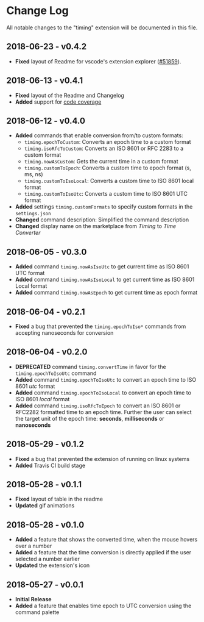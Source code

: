 # Change Log
All notable changes to the "timing" extension will be documented in this file.

## 2018-06-23 - v0.4.2
* **Fixed** layout of Readme for vscode's extension explorer ([#51859](https://github.com/Microsoft/vscode/issues/51859)).

## 2018-06-13 - v0.4.1
* **Fixed** layout of the Readme and Changelog
* **Added** support for [code coverage](https://codecov.io/gh/HaaLeo/vscode-timing)

## 2018-06-12 - v0.4.0
* **Added** commands that enable conversion from/to custom formats:
  * `timing.epochToCustom`: Converts an epoch time to a custom format
  * `timing.isoRfcToCustom`: Converts an ISO 8601 or RFC 2283 to a custom format
  * `timing.nowAsCustom`: Gets the current time in a custom format
  * `timing.customToEpoch`: Converts a custom time to epoch format (s, ms, ns)
  * `timing.customToIsoLocal`: Converts a custom time to ISO 8601 local format
  * `timing.customToIsoUtc`: Converts a custom time to ISO 8601 UTC format
*  **Added** settings `timing.customFormats` to specify custom formats in the `settings.json`
* **Changed** command description: Simplified the command description
* **Changed** display name on the marketplace from *Timing* to *Time Converter*

## 2018-06-05 - v0.3.0
* **Added** command `timing.nowAsIsoUtc` to get current time as ISO 8601 UTC format
* **Added** command `timing.nowAsIsoLocal` to get current time as ISO 8601 Local format
* **Added** command `timing.nowAsEpoch` to get current time as epoch format

## 2018-06-04 - v0.2.1
* **Fixed** a bug that prevented the `timing.epochToIso*` commands from accepting nanoseconds for conversion

## 2018-06-04 - v0.2.0
* **DEPRECATED** command `timing.convertTime` in favor for the `timing.epochToIsoUtc` command
* **Added** command `timing.epochToIsoUtc` to convert an epoch time to ISO 8601 *utc* format
* **Added** command `timing.epochToIsoLocal` to convert an epoch time to ISO 8601 *local* format
* **Added** command `timing.isoRfcToEpoch` to convert an ISO 8601 or RFC2282 formatted time to an epoch time. Further the user can select the target unit of the epoch time: **seconds**, **milliseconds** or **nanoseconds**

## 2018-05-29 - v0.1.2
* **Fixed** a bug that prevented the extension of running on linux systems
* **Added** Travis CI build stage

## 2018-05-28 - v0.1.1
* **Fixed** layout of table in the readme
* **Updated** gif animations

## 2018-05-28 - v0.1.0
* **Added** a feature that shows the converted time, when the mouse hovers over a number
* **Added** a feature that the time conversion is directly applied if the user selected a number earlier
* **Updated** the extension's icon

## 2018-05-27 - v0.0.1
* **Initial Release**
* **Added** a feature that enables time epoch to UTC conversion using the command palette
